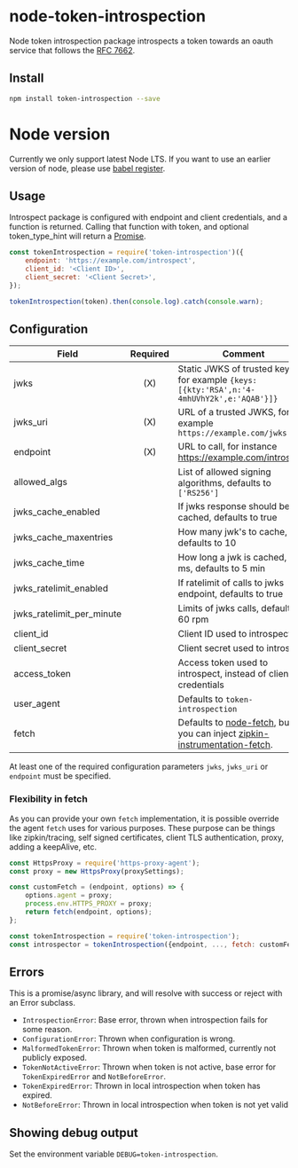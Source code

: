 # node-token-introspection

Node token introspection package introspects a token towards an oauth service that follows the [RFC 7662](https://tools.ietf.org/html/rfc7662).

## Install

```bash
npm install token-introspection --save
```

# Node version

Currently we only support latest Node LTS.
If you want to use an earlier version of node, please use
[babel register](https://babeljs.io/docs/usage/babel-register/).

## Usage

Introspect package is configured with endpoint and client credentials, and a function is returned.
Calling that function with token, and optional token_type_hint will return a
[Promise](https://developer.mozilla.org/en-US/docs/Web/JavaScript/Reference/Global_Objects/Promise).

```javascript
const tokenIntrospection = require('token-introspection')({
    endpoint: 'https://example.com/introspect',
    client_id: '<Client ID>',
    client_secret: '<Client Secret>',
});

tokenIntrospection(token).then(console.log).catch(console.warn);
```

## Configuration

| Field                     | Required | Comment |
| ------------------------- | :------: | ------- |
| jwks                      | (X)      | Static JWKS of trusted keys, for example `{keys: [{kty:'RSA',n:'4-4mhUVhY2k',e:'AQAB'}]}` |
| jwks_uri                  | (X)      | URL of a trusted JWKS, for example `https://example.com/jwks` |
| endpoint                  | (X)      | URL to call, for instance https://example.com/introspect |
| allowed_algs              |          | List of allowed signing algorithms, defaults to `['RS256']` |
| jwks_cache_enabled        |          | If jwks response should be cached, defaults to true |
| jwks_cache_maxentries     |          | How many jwk's to cache, defaults to 10 |
| jwks_cache_time           |          | How long a jwk is cached, in ms, defaults to 5 min |
| jwks_ratelimit_enabled    |          | If ratelimit of calls to jwks endpoint, defaults to true |
| jwks_ratelimit_per_minute |          | Limits of jwks calls, defaults to 60 rpm |
| client_id                 |          | Client ID used to introspect |
| client_secret             |          | Client secret used to introspect |
| access_token              |          | Access token used to introspect, instead of client credentials |
| user_agent                |          | Defaults to `token-introspection` |
| fetch                     |          | Defaults to [node-fetch](https://github.com/bitinn/node-fetch), but you can inject [zipkin-instrumentation-fetch](https://www.npmjs.com/package/zipkin-instrumentation-fetch). |

At least one of the required configuration parameters `jwks`, `jwks_uri` or `endpoint` must be specified.

### Flexibility in fetch
As you can provide your own `fetch` implementation, it is possible override the agent `fetch` uses for various purposes.
These purpose can be things like zipkin/tracing, self signed certificates, client TLS authentication, proxy, adding a keepAlive, etc.

```js
const HttpsProxy = require('https-proxy-agent');
const proxy = new HttpsProxy(proxySettings);

const customFetch = (endpoint, options) => {
    options.agent = proxy;
    process.env.HTTPS_PROXY = proxy;
    return fetch(endpoint, options);
};

const tokenIntrospection = require('token-introspection');
const introspector = tokenIntrospection({endpoint, ..., fetch: customFetch});
```

## Errors
This is a promise/async library, and will resolve with success or reject with an Error subclass.

* `IntrospectionError`: Base error, thrown when introspection fails for some reason.
* `ConfigurationError`: Thrown when configuration is wrong.
* `MalformedTokenError`: Thrown when token is malformed, currently not publicly exposed.
* `TokenNotActiveError`: Thrown when token is not active, base error for `TokenExpiredError` and `NotBeforeError`.
* `TokenExpiredError`: Thrown in local introspection when token has expired.
* `NotBeforeError`: Thrown in local introspection when token is not yet valid

## Showing debug output

Set the environment variable `DEBUG=token-introspection`.
